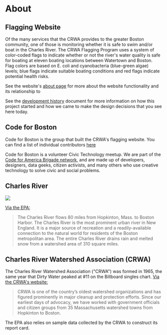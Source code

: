 # About

## Flagging Website

Of the many services that the CRWA provides to the greater Boston community, one of those is monitoring whether it is safe to swim and/or boat in the Charles River. The CRWA Flagging Program uses a system of color-coded flags to indicate whether or not the river's water quality is safe for boating at eleven boating locations between Watertown and Boston. Flag colors are based on E. coli and cyanobacteria (blue-green algae) levels; blue flags indicate suitable boating conditions and red flags indicate potential health risks.

See the website's [about page](https://crwa-flagging.herokuapp.com/about) for more about the website functionality and its relationship to 

See the [development history](development/history) document for more information on how this project started and how we came to make the design decisions that you see here today.

## Code for Boston

Code for Boston is the group that built the CRWA's flagging website. You can find a list of individual contributors [here](https://github.com/codeforboston/flagging/graphs/contributors)

Code for Boston is a volunteer Civic Technology meetup. We are part of the [Code for America Brigade network](http://www.codeforamerica.org/brigade/about), and are made up of developers, designers, data geeks, citizen activists, and many others who use creative technology to solve civic and social problems.

## Charles River

![](https://www.epa.gov/sites/production/files/styles/large/public/2015-04/cr-watershed-map.jpg)

[Via the EPA:](https://www.epa.gov/charlesriver/about-charles-river#HistoricalTimeline)

> The Charles River flows 80 miles from Hopkinton, Mass. to Boston Harbor. The Charles River is the most prominent urban river in New England. It is a major source of recreation and a readily-available connection to the natural world for residents of the Boston metropolitan area. The entire Charles River drains rain and melted snow from a watershed area of 310 square miles.

## Charles River Watershed Association (CRWA)

The Charles River Watershed Association ("CRWA") was formed in 1965, the same year that Dirty Water peaked at #11 on the Billboard singles chart. [Via the CRWA's website:](https://www.crwa.org/about.html)

> CRWA is one of the country’s oldest watershed organizations and has figured prominently in major cleanup and protection efforts. Since our earliest days of advocacy, we have worked with government officials and citizen groups from 35 Massachusetts watershed towns from Hopkinton to Boston.

The EPA also relies on sample data collected by the CRWA to construct its report card.

